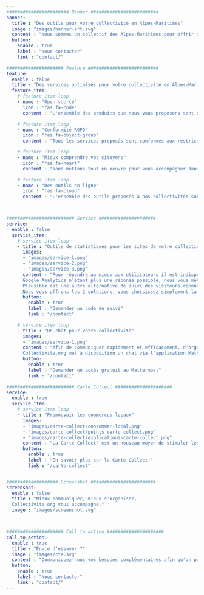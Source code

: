 ```yaml
---
####################### Banner #########################
banner:
  title : "Des outils pour votre collectivité en Alpes-Maritimes"
  image : "images/banner-art.svg"
  content : "Nous sommes un collectif des Alpes-Maritimes pour offrir des services citoyens à nos collectivités de proximité."
  button:
    enable : true
    label : "Nous contacter"
    link : "contact/"

##################### Feature ##########################
feature:
  enable : false
  title : "Des services optimisés pour votre collectivité en Alpes-Maritimes"
  feature_item:
    # feature item loop
    - name : "Open source"
      icon : "fas fa-code"
      content : "L'ensemble des produits que nous vous proposons sont open source"

    # feature item loop
    - name : "Conformité RGPD"
      icon : "fas fa-object-group"
      content : "Tous les services proposés sont conformes aux restrictions de sécurité et RGPD. Hébergé en France, bien sûr !"

    # feature item loop
    - name : "Mieux comprendre vos citoyens"
      icon : "fas fa-heart"
      content : "Nous mettons tout en oeuvre pour vous accompagner dans vos outils aux citoyens"

    # feature item loop
    - name : "Des outils en ligne"
      icon : "fas fa-cloud"
      content : "L'ensemble des outils proposés à nos collectivités sont hébergés et utilisables sans connaissances techniques."



######################### Service #####################
service:
  enable : false
  service_item:
    # service item loop
    - title : "Outils de statistiques pour les sites de votre collectivité"
      images:
      - "images/service-1.png"
      - "images/service-2.png"
      - "images/service-3.png"
      content : "Pour répondre au mieux aux utilisateurs il est indispensable de connaitre les besoins réels des visiteurs par des statistiques de visites.
      Google Analytics n'étant plus une réponse possible, nous vous mettons en place un accès à  Matomo, une est une solution de suivi des visiteurs complète et de _tracking_, conforme à la RGPD.
      Plausible est une autre alternative de suivi des visiteurs répondant aux confirmités RGPD.
      Nous vous offrons les 2 solutions, vous choisissez simplement la solution qui vous ressemble."
      button:
        enable : true
        label : "Demander un code de suivi"
        link : "/contact"

    # service item loop
    - title : "Un chat pour votre collectivité"
      images:
      - "images/service-1.png"
      content : "Afin de communiquer rapidement et efficacement, d'organiser en fonction des différents service de votre territoire, ou de communiquer sur des projets avec d'autres territoires, le chat s'avère une réponse efficace.
      Collectivite.org met à disposition un chat via l'application Mattermost. Disponible sur en ligne sur ordinateur ou à installer sur votre téléphone mobile (iPhone / Android) vous pourrez garder le contact, échanger des liens, des fichiers, et mieux organiser votre communication en interne."
      button:
        enable : true
        label : "Demander un accès gratuit au Mattermost"
        link : "/contact"

######################### Carte Collect #####################
service:
  enable : true
  service_item:
    # service item loop
    - title : "Promouvoir les commerces locaux"
      images:
      - "images/carte-collect/consommer-local.png"
      - "images/carte-collect/points-carte-collect.png"
      - "images/carte-collect/explications-carte-collect.png"
      content : "La Carte Collect' est un nouveau moyen de stimuler les achats locaux et de promouvoir le commerce de proximité. C'est une nouvelle génération de carte de fidélité qui permet à un client de collecter ses points chez les différents commerçants."
      button:
        enable : true
        label : "En savoir plus sur la Carte Collect'"
        link : "/carte-collect"


################### Screenshot ########################
screenshot:
  enable : false
  title : "Mieux communiquer, mieux s'organiser,
  Collectivite.org vous accompagne."
  image : "images/screenshot.svg"



##################### Call to action #####################
call_to_action:
  enable : true
  title : "Envie d'essayer ?"
  image : "images/cta.svg"
  content : "Communiquez-nous vos besoins complémentaires afin qu'on puisse les étudier au mieux et envisager de vous proposer les solutions très prochainement."
  button:
    enable : true
    label : "Nous contacter"
    link : "contact/"
---
```

